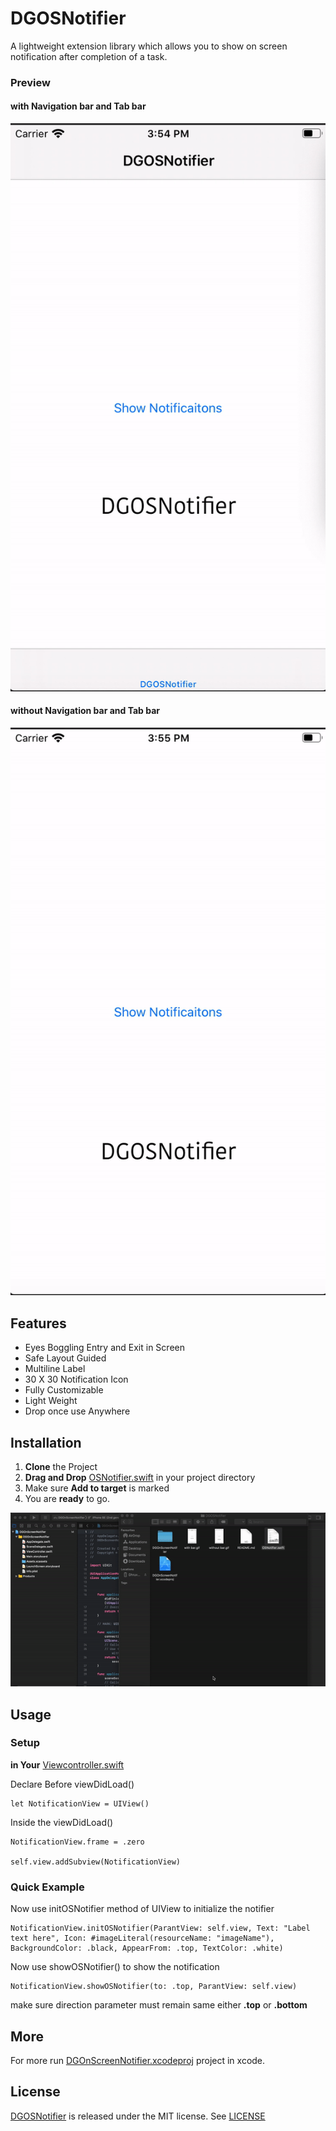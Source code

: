 # DGOSNotifier

A lightweight extension library which allows you to show on screen notification after completion of a task.

### Preview

#### with Navigation bar and Tab bar
![](with_bar.gif)
#### without Navigation bar and Tab bar
![](without_bar.gif)



## Features

* Eyes Boggling Entry and Exit in Screen
* Safe Layout Guided
* Multiline Label
* 30 X 30 Notification Icon
* Fully Customizable
* Light Weight
* Drop once use Anywhere

## Installation

1. **Clone** the Project
2. **Drag and Drop** [OSNotifier.swift](https://github.com/DhruvGovani/DGOSNotifier/blob/master/OSNotifier.swift) in your project directory 
3. Make sure **Add to target** is marked
4. You are **ready** to go.


![](installation.gif)

## Usage

### Setup

**in Your** [Viewcontroller.swift](https://github.com/DhruvGovani/DGOSNotifier/blob/master/DGOnScreenNotifier/ViewController.swift)

Declare Before viewDidLoad()
 
    
    let NotificationView = UIView()
    
   Inside the viewDidLoad()

    NotificationView.frame = .zero

    self.view.addSubview(NotificationView)

   
### Quick Example
Now use initOSNotifier method of UIView to initialize the notifier

    NotificationView.initOSNotifier(ParantView: self.view, Text: "Label text here", Icon: #imageLiteral(resourceName: "imageName"), BackgroundColor: .black, AppearFrom: .top, TextColor: .white)


Now use showOSNotifier() to show the notification

    NotificationView.showOSNotifier(to: .top, ParantView: self.view)

make sure direction parameter must remain same either **.top** or **.bottom**


## More

For more run [DGOnScreenNotifier.xcodeproj](https://github.com/DhruvGovani/DGOSNotifier/tree/master/DGOnScreenNotifier.xcodeproj "DGOnScreenNotifier.xcodeproj") project in xcode.

##  License

[DGOSNotifier](https://github.com/DhruvGovani/DGOSNotifier) is released under the MIT license. See [LICENSE](https://github.com/DhruvGovani/DGOSNotifier/blob/master/LICENSE)

